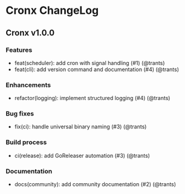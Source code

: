 # Cronx ChangeLog

## Cronx v1.0.0

### Features

* feat(scheduler): add cron with signal handling (#1) (@trants)
* feat(cli): add version command and documentation (#4) (@trants)

### Enhancements

* refactor(logging): implement structured logging (#4) (@trants)

### Bug fixes

* fix(ci): handle universal binary naming (#3) (@trants)

### Build process

* ci(release): add GoReleaser automation (#3) (@trants)

### Documentation

* docs(community): add community documentation (#2) (@trants)
